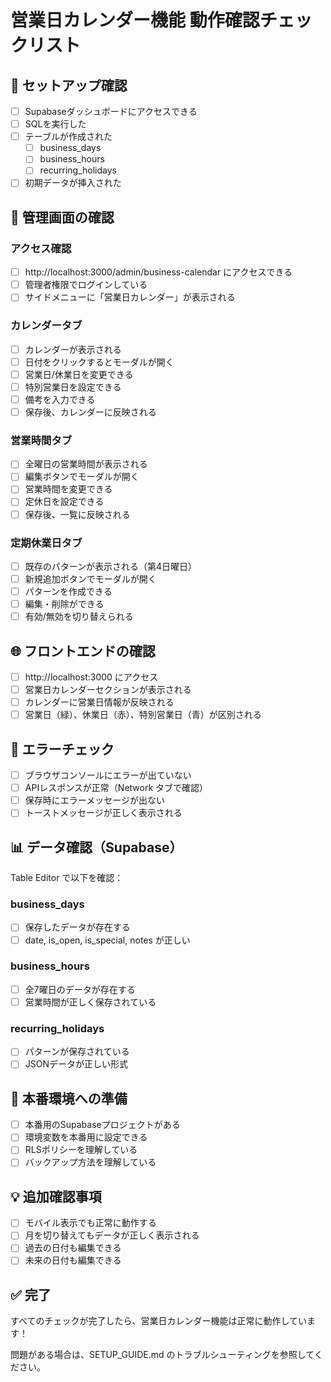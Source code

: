 # 営業日カレンダー機能 動作確認チェックリスト

## 🔧 セットアップ確認

- [ ] Supabaseダッシュボードにアクセスできる
- [ ] SQLを実行した
- [ ] テーブルが作成された
  - [ ] business_days
  - [ ] business_hours
  - [ ] recurring_holidays
- [ ] 初期データが挿入された

## 📱 管理画面の確認

### アクセス確認
- [ ] http://localhost:3000/admin/business-calendar にアクセスできる
- [ ] 管理者権限でログインしている
- [ ] サイドメニューに「営業日カレンダー」が表示される

### カレンダータブ
- [ ] カレンダーが表示される
- [ ] 日付をクリックするとモーダルが開く
- [ ] 営業日/休業日を変更できる
- [ ] 特別営業日を設定できる
- [ ] 備考を入力できる
- [ ] 保存後、カレンダーに反映される

### 営業時間タブ
- [ ] 全曜日の営業時間が表示される
- [ ] 編集ボタンでモーダルが開く
- [ ] 営業時間を変更できる
- [ ] 定休日を設定できる
- [ ] 保存後、一覧に反映される

### 定期休業日タブ
- [ ] 既存のパターンが表示される（第4日曜日）
- [ ] 新規追加ボタンでモーダルが開く
- [ ] パターンを作成できる
- [ ] 編集・削除ができる
- [ ] 有効/無効を切り替えられる

## 🌐 フロントエンドの確認

- [ ] http://localhost:3000 にアクセス
- [ ] 営業日カレンダーセクションが表示される
- [ ] カレンダーに営業日情報が反映される
- [ ] 営業日（緑）、休業日（赤）、特別営業日（青）が区別される

## 🐛 エラーチェック

- [ ] ブラウザコンソールにエラーが出ていない
- [ ] APIレスポンスが正常（Network タブで確認）
- [ ] 保存時にエラーメッセージが出ない
- [ ] トーストメッセージが正しく表示される

## 📊 データ確認（Supabase）

Table Editor で以下を確認：

### business_days
- [ ] 保存したデータが存在する
- [ ] date, is_open, is_special, notes が正しい

### business_hours  
- [ ] 全7曜日のデータが存在する
- [ ] 営業時間が正しく保存されている

### recurring_holidays
- [ ] パターンが保存されている
- [ ] JSONデータが正しい形式

## 🚀 本番環境への準備

- [ ] 本番用のSupabaseプロジェクトがある
- [ ] 環境変数を本番用に設定できる
- [ ] RLSポリシーを理解している
- [ ] バックアップ方法を理解している

## 💡 追加確認事項

- [ ] モバイル表示でも正常に動作する
- [ ] 月を切り替えてもデータが正しく表示される
- [ ] 過去の日付も編集できる
- [ ] 未来の日付も編集できる

## ✅ 完了

すべてのチェックが完了したら、営業日カレンダー機能は正常に動作しています！

問題がある場合は、SETUP_GUIDE.md のトラブルシューティングを参照してください。